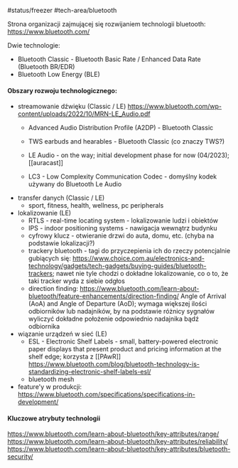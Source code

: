 #status/freezer 
#tech-area/bluetooth 

Strona organizacji zajmującej się rozwijaniem technologii bluetooth: https://www.bluetooth.com/

Dwie technologie:
- Bluetooth Classic - Bluetooth Basic Rate / Enhanced Data Rate (Bluetooth BR/EDR)
- Bluetooth Low Energy (BLE)

#### Obszary rozwoju technologicznego:
- streamowanie dźwięku (Classic / LE)
	https://www.bluetooth.com/wp-content/uploads/2022/10/MRN-LE_Audio.pdf
	- Advanced Audio Distribution Profile (A2DP) - Bluetooth Classic
	- TWS earbuds and hearables - Bluetooth Classic (co znaczy TWS?)
	- LE Audio - on the way; initial development phase for now (04/2023); [[auracast]]

	- LC3 - Low Complexity Communication Codec - domyślny kodek używany do Bluetooth Le Audio
- transfer danych (Classic / LE)
	- sport, fitness, health, wellness, pc peripherals
- lokalizowanie (LE)
	- RTLS - real-time locating system - lokalizowanie ludzi i obiektów
	- IPS - indoor positioning systems - nawigacja wewnątrz budynku
	- cyfrowy klucz - otwieranie drzwi do auta, domu, etc. (chyba na podstawie lokalizacji?)
	- trackery bluetooth - tagi do przyczepienia ich do rzeczy potencjalnie gubiących się: https://www.choice.com.au/electronics-and-technology/gadgets/tech-gadgets/buying-guides/bluetooth-trackers; nawet nie tyle chodzi o dokładne lokalizowanie, co o to, że taki tracker wyda z siebie odgłos
	- direction finding: https://www.bluetooth.com/learn-about-bluetooth/feature-enhancements/direction-finding/
	Angle of Arrival (AoA) and Angle of Departure (AoD); wymaga większej ilości odbiorników lub nadajników, by na podstawie różnicy sygnałów wyliczyć dokładne położenie odpowiednio nadajnika bądź odbiornika
- wiązanie urządzeń w sieć (LE)
	- ESL - Electronic Shelf Labels - small, battery-powered electronic paper displays that present product and pricing information at the shelf edge; korzysta z [[PAwR]]
	https://www.bluetooth.com/blog/bluetooth-technology-is-standardizing-electronic-shelf-labels-esl/
	- bluetooth mesh
- feature'y w produkcji: https://www.bluetooth.com/specifications/specifications-in-development/

#### Kluczowe atrybuty technologii
https://www.bluetooth.com/learn-about-bluetooth/key-attributes/range/
https://www.bluetooth.com/learn-about-bluetooth/key-attributes/reliability/
https://www.bluetooth.com/learn-about-bluetooth/key-attributes/bluetooth-security/

